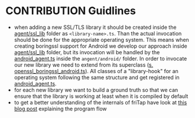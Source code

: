 # CONTRIBUTION Guidlines

- when adding a new SSL/TLS library it should be created inside the [agent/ssl_lib](https://github.com/fkie-cad/friTap/tree/main/) folder as  `<library-name>.ts`. Than the actual invocation should be done for the appropriate operating system. This means when creating boringssl support for Android we develop our approach inside [agent/ssl_lib](https://github.com/fkie-cad/friTap/tree/main/) folder, but its invocation will be handled by the [android_agent.ts](https://github.com/fkie-cad/friTap/blob/main/agent/android/android_agent.ts) inside the `angent/android/` folder. In order to invocate our new library we need to extend from its superclass ([s. openssl_boringssl_android.ts](https://github.com/fkie-cad/friTap/blob/main/agent/android/openssl_boringssl_android.ts)). All classes of a "library-hook" for an operating system following the same structure and get registered in [android_agent.ts](https://github.com/fkie-cad/friTap/blob/main/agent/android/android_agent.ts).
- for each new library we want to build a ground truth so that we can ensure that the library is working at least when it is compiled by default
- to get a better understanding of the internals of friTap have look at [this blog post](https://lolcads.github.io/posts/2022/08/fritap/#program-flow) explaining the program flow
